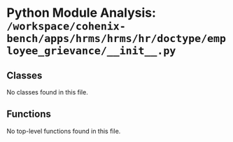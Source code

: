 # Python Module Analysis: `/workspace/cohenix-bench/apps/hrms/hrms/hr/doctype/employee_grievance/__init__.py`

## Classes

No classes found in this file.


## Functions

No top-level functions found in this file.
